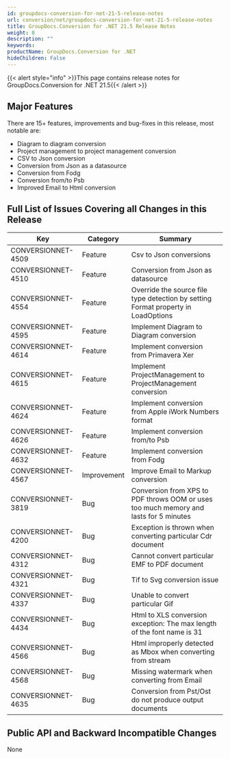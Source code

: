 ```yaml
---
id: groupdocs-conversion-for-net-21-5-release-notes
url: conversion/net/groupdocs-conversion-for-net-21-5-release-notes
title: GroupDocs.Conversion for .NET 21.5 Release Notes
weight: 8
description: ""
keywords: 
productName: GroupDocs.Conversion for .NET
hideChildren: False
---
```

{{< alert style="info" >}}This page contains release notes for GroupDocs.Conversion for .NET 21.5{{< /alert >}}

## Major Features

There are 15+ features, improvements and bug-fixes in this release, most notable are:

*   Diagram to diagram conversion
*   Project management to project management conversion
*   CSV to Json conversion
*   Conversion from Json as a datasource
*   Conversion from Fodg
*   Conversion from/to Psb
*   Improved Email to Html conversion
 
## Full List of Issues Covering all Changes in this Release


| Key | Category | Summary |
| --- | --- | --- |
| CONVERSIONNET-4509 | Feature | Csv to Json conversions |
| CONVERSIONNET-4510 | Feature | Conversion from Json as datasource |
| CONVERSIONNET-4554 | Feature | Override the source file type detection by setting Format property in LoadOptions |
| CONVERSIONNET-4595 | Feature | Implement Diagram to Diagram conversion |
| CONVERSIONNET-4614 | Feature | Implement conversion from Primavera Xer |
| CONVERSIONNET-4615 | Feature | Implement ProjectManagement to ProjectManagement conversion |
| CONVERSIONNET-4624 | Feature | Implement conversion from Apple iWork Numbers format |
| CONVERSIONNET-4626 | Feature | Implement conversion from/to Psb |
| CONVERSIONNET-4632 | Feature | Implement conversion from Fodg |
| CONVERSIONNET-4567 | Improvement | Improve Email to Markup conversion |
| CONVERSIONNET-3819 | Bug | Conversion from XPS to PDF throws OOM or uses too much memory and lasts for 5 minutes |
| CONVERSIONNET-4200 | Bug | Exception is thrown when converting particular Cdr document |
| CONVERSIONNET-4312 | Bug | Cannot convert particular EMF to PDF document |
| CONVERSIONNET-4321 | Bug | Tif to Svg conversion issue |
| CONVERSIONNET-4337 | Bug | Unable to convert particular Gif |
| CONVERSIONNET-4434 | Bug | Html to XLS conversion exception: The max length of the font name is 31 |
| CONVERSIONNET-4566 | Bug | Html improperly detected as Mbox when converting from stream |
| CONVERSIONNET-4568 | Bug | Missing watermark when converting from Email |
| CONVERSIONNET-4635 | Bug | Conversion from Pst/Ost do not produce output documents |


## Public API and Backward Incompatible Changes

None

